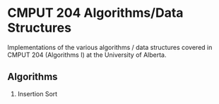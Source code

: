 # CMPUT 204 Algorithms/Data Structures

Implementations of the various algorithms / data structures covered in CMPUT 204 (Algorithms I) at the University of Alberta.

## Algorithms
1. Insertion Sort
